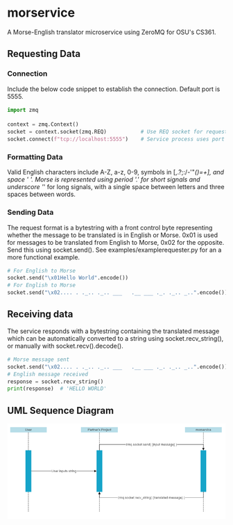 # morservice

A Morse-English translator microservice using ZeroMQ for OSU's CS361.

## Requesting Data

### Connection

Include the below code snippet to establish the connection. Default port is 5555.

```python
import zmq

context = zmq.Context()
socket = context.socket(zmq.REQ)           # Use REQ socket for requester in request-reply pattern
socket.connect(f"tcp://localhost:5555")    # Service process uses port 5555, change in config.py if necessary
```

### Formatting Data

Valid English characters include A-Z, a-z, 0-9, symbols in [,.?;:/-'"_()=+], and space ' '. Morse is represented using period '.' for short signals
and underscore '_' for long signals, with a single space between letters and three spaces between words.

### Sending Data

The request format is a bytestring with a front control byte representing whether the message to be translated is in English or Morse. 
0x01 is used for messages to be translated from English to Morse, 0x02 for the opposite. Send this using socket.send(). See 
examples/examplerequester.py for an a more functional example.

```python
# For English to Morse
socket.send("\x01Hello World".encode())
# For English to Morse
socket.send("\x02.... . ._.. ._.. ___   .__ ___ ._. ._.. _..".encode())
```

## Receiving data
The service responds with a bytestring containing the translated message which can be automatically converted to a string using socket.recv_string(), 
or manually with socket.recv().decode().

```python
# Morse message sent
socket.send("\x02.... . ._.. ._.. ___   .__ ___ ._. ._.. _..".encode())
# English message received
response = socket.recv_string()
print(response)  # 'HELLO WORLD'
```

## UML Sequence Diagram

![UML Sequence Diagram](https://github.com/ksnedeker1/morservice/blob/master/img/umldiagram.png)
